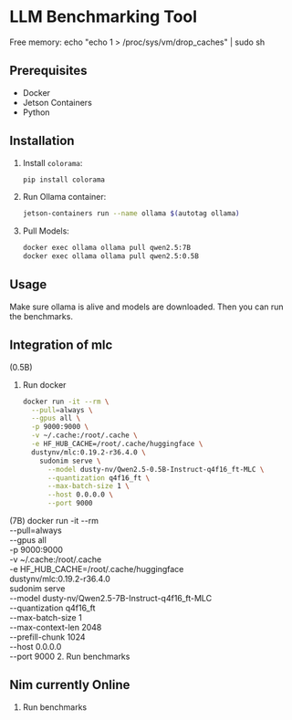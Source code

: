 # LLM Benchmarking Tool

Free memory:
echo "echo 1 > /proc/sys/vm/drop_caches" | sudo sh


## Prerequisites

- Docker
- Jetson Containers
- Python

## Installation

1. Install `colorama`:

    ```bash
    pip install colorama
    ```

2. Run Ollama container:

    ```bash
    jetson-containers run --name ollama $(autotag ollama)
    ```

3. Pull Models:

    ```bash
    docker exec ollama ollama pull qwen2.5:7B
    docker exec ollama ollama pull qwen2.5:0.5B
    ```

## Usage

Make sure ollama is alive and models are downloaded. Then you can run the benchmarks.

## Integration of mlc
(0.5B)
1. Run docker
    ```bash
    docker run -it --rm \
      --pull=always \
      --gpus all \
      -p 9000:9000 \
      -v ~/.cache:/root/.cache \
      -e HF_HUB_CACHE=/root/.cache/huggingface \
      dustynv/mlc:0.19.2-r36.4.0 \
        sudonim serve \
          --model dusty-nv/Qwen2.5-0.5B-Instruct-q4f16_ft-MLC \
          --quantization q4f16_ft \
          --max-batch-size 1 \
          --host 0.0.0.0 \
          --port 9000
    ```
(7B)
docker run -it --rm \
  --pull=always \
  --gpus all \
  -p 9000:9000 \
  -v ~/.cache:/root/.cache \
  -e HF_HUB_CACHE=/root/.cache/huggingface \
  dustynv/mlc:0.19.2-r36.4.0 \
    sudonim serve \
      --model dusty-nv/Qwen2.5-7B-Instruct-q4f16_ft-MLC \
      --quantization q4f16_ft \
      --max-batch-size 1 \
      --max-context-len 2048 \
      --prefill-chunk 1024 \
      --host 0.0.0.0 \
      --port 9000
2. Run benchmarks

## Nim currently Online
1. Run benchmarks